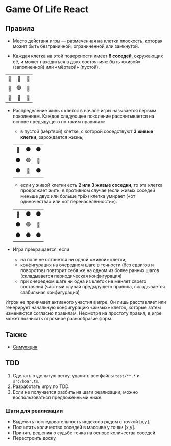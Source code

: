 # Game Of Life React

## Правила
- Место действия игры — размеченная на клетки плоскость, которая может быть безграничной, ограниченной или замкнутой.

- Каждая клетка на этой поверхности имеет **8 соседей**, окружающих её, и может находиться в двух состояниях: быть «живой» (заполненной) или «мёртвой» (пустой).

|    |    |    |
|:--:|:--:|:--:|
| 🔴 | 🔴 | 🔴 |
| 🔴 | 🟢 | 🔴 |
| 🔴 | 🔴 | 🔴 |

- Распределение живых клеток в начале игры называется первым поколением. Каждое следующее поколение рассчитывается на основе предыдущего по таким правилам: 
  - в пустой (мёртвой) клетке, с которой соседствуют **3 живые клетки**, зарождается жизнь;

  |    |    |    |
  |:--:|:--:|:--:|
  | 🔴 | ⚫️ | ⚫️ |
  | ⚫️ | 🟢 | 🔴 |
  | ⚫️ | 🔴 | ⚫️ |
  - если у живой клетки есть **2 или 3 живые соседки**, то эта клетка продолжает жить; в противном случае (если живых соседей меньше двух или больше трёх) клетка умирает («от одиночества» или «от перенаселённости»).
  
  |    |    |    |
  |:--:|:--:|:--:|
  | 🔴 | ⚫️ | ⚫️ |
  | ⚫️ | 🟢 | 🔴 |
  | ⚫️ | ⚫️ | ⚫️ |

- Игра прекращается, если
  - на поле не останется ни одной «живой» клетки;
  - конфигурация на очередном шаге в точности (без сдвигов и поворотов) повторит себя же на одном из более ранних шагов (складывается периодическая конфигурация)
  - при очередном шаге ни одна из клеток не меняет своего состояния (частный случай предыдущего правила, складывается стабильная конфигурация)
  
Игрок не принимает активного участия в игре. Он лишь расставляет или генерирует начальную конфигурацию «живых» клеток, которые затем изменяются согласно правилам. Несмотря на простоту правил, в игре может возникать огромное разнообразие форм.

## Также
- [Симуляция](https://playgameoflife.com/)

## TDD

1. Сделать отдельную ветку, удалить все файлы ```test/**.*``` и ```src/boar.ts```.
2. Разработать игру по TDD.
3. Если не получается разбить на шаги реализации, можно воспользоваться предложенными ниже.

### Шаги для реализации
- Выделять последовательность индексов рядом с точкой [x,y]. 
- Посчитать количество соседей в массиве у точки [x,y].
- Принять решения о судьбе точка на основе количества соседей.
- Перестроить доску
